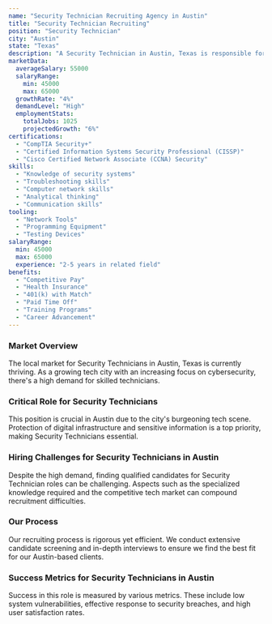 ```yaml
---
name: "Security Technician Recruiting Agency in Austin"
title: "Security Technician Recruiting"
position: "Security Technician"
city: "Austin"
state: "Texas"
description: "A Security Technician in Austin, Texas is responsible for installing, maintaining and troubleshooting various types of security systems."
marketData:
  averageSalary: 55000
  salaryRange:
    min: 45000
    max: 65000
  growthRate: "4%"
  demandLevel: "High"
  employmentStats:
    totalJobs: 1025
    projectedGrowth: "6%"
certifications:
  - "CompTIA Security+"
  - "Certified Information Systems Security Professional (CISSP)"
  - "Cisco Certified Network Associate (CCNA) Security"
skills:
  - "Knowledge of security systems"
  - "Troubleshooting skills"
  - "Computer network skills"
  - "Analytical thinking"
  - "Communication skills"
tooling:
  - "Network Tools"
  - "Programming Equipment"
  - "Testing Devices"
salaryRange:
  min: 45000
  max: 65000
  experience: "2-5 years in related field"
benefits:
  - "Competitive Pay"
  - "Health Insurance"
  - "401(k) with Match"
  - "Paid Time Off"
  - "Training Programs"
  - "Career Advancement"
---
```


### Market Overview
The local market for Security Technicians in Austin, Texas is currently thriving. As a growing tech city with an increasing focus on cybersecurity, there's a high demand for skilled technicians.

### Critical Role for Security Technicians
This position is crucial in Austin due to the city's burgeoning tech scene. Protection of digital infrastructure and sensitive information is a top priority, making Security Technicians essential.

### Hiring Challenges for Security Technicians in Austin
Despite the high demand, finding qualified candidates for Security Technician roles can be challenging. Aspects such as the specialized knowledge required and the competitive tech market can compound recruitment difficulties.

### Our Process
Our recruiting process is rigorous yet efficient. We conduct extensive candidate screening and in-depth interviews to ensure we find the best fit for our Austin-based clients.

### Success Metrics for Security Technicians in Austin
Success in this role is measured by various metrics. These include low system vulnerabilities, effective response to security breaches, and high user satisfaction rates.